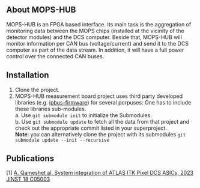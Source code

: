 ## About MOPS-HUB
MOPS-HUB is an FPGA based interface. Its main task is the aggregation of monitoring data between the MOPS chips (installed at the vicinity of the detector modules) and the DCS computer.
Beside that, MOPS-HUB will monitor information per CAN bus (voltage/current) and send it to the DCS computer as part of the data stream. In addition, it will have a full power control over the connected CAN buses.<br/>

## Installation
1. Clone the project. 
2. MOPS-HUB measurement board project uses third party developed libraries (e.g. [ipbus-firmware](https://github.com/ipbus/ipbus-firmware)) for several porpuses: 
One has to include these libraries sub-modules.<br/> 
a. Use `git submodule init`  to initialize the Submodules.<br/>
b. Use `git submodule update`  to fetch all the data from that project and check out the appropriate commit listed in your superproject.<br/>
**Note**: you can alternatively clone the project with its submodules `git submodule update --init --recursive`

## Publications
[1] [A. Qameshet al, System integration of ATLAS ITK Pixel DCS ASICs, 2023 JINST 18 C05003](https://iopscience.iop.org/article/10.1088/1748-0221/18/05/C05003)<br/>

